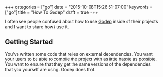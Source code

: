 +++
categories = ["go"]
date = "2015-10-08T15:26:51-07:00"
keywords = ["go"]
title = "How To Godep"
draft = true
+++

I often see people confused about how to use [Godep][godep] inside of their projects and I want to share how *I* use it.

## Getting Started

You've written some code that relies on external dependencies. You want your users to be able to compile the project with as little hassle as possible. You want to ensure that they get the same versions of the dependencies that you yourself are using. Godep does that.




[godep]: https://github.com/tools/godep
